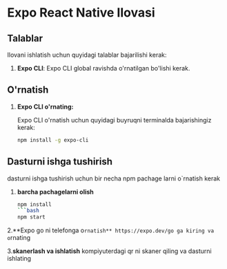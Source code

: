 # Expo React Native Ilovasi

## Talablar

Ilovani ishlatish uchun quyidagi talablar bajarilishi kerak:

1. **Expo CLI**: Expo CLI global ravishda o'rnatilgan bo'lishi kerak.

## O'rnatish

1. **Expo CLI o'rnating:**

   Expo CLI o'rnatish uchun quyidagi buyruqni terminalda bajarishingiz kerak:

   ```bash
   npm install -g expo-cli
## Dasturni ishga tushirish
dasturni ishga tushirish uchun bir necha npm pachage larni o`rnatish kerak

1. **barcha pachagelarni olish**
   ```bash
   npm install
   ```bash
   npm start
   
2.**Expo go ni telefonga o`rnatish**
   https://expo.dev/go ga kiring va o`rnating
   
3.**skanerlash va ishlatish**
 kompiyuterdagi qr ni skaner qiling va dasturni ishlating
